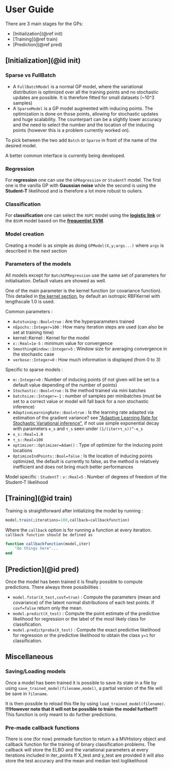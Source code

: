 # User Guide

There are 3 main stages for the GPs:

- [Initialization](@ref init)
- [Training](@ref train)
- [Prediction](@ref pred)

## [Initialization](@id init)

### Sparse vs FullBatch

- A `FullBatchModel` is a normal GP model, where the variational distribution is optimized over all the training points and no stochastic updates are possible. It is therefore fitted for small datasets (~10^3 samples)
- A `SparseModel` is a GP model augmented with inducing points. The optimization is done on those points, allowing for stochastic updates and huge scalability. The counterpart can be a slightly lower accuracy and the need to select the number and the location of the inducing points (however this is a problem currently worked on).

To pick between the two add `Batch` or `Sparse` in front of the name of the desired model.

A better common interface is currently being developed.

### Regression

For **regression** one can use the `GPRegression` or `StudentT` model. The first one is the vanilla GP with **Gaussian noise** while the second is using the __Student-T__ likelihood and is therefore a lot more robust to ouliers.

### Classification

For **classification** one can select the `XGPC` model using the [**logistic link**](https://en.wikipedia.org/wiki/Logistic_function) or the `BSVM` model based on the [**frequentist SVM**](https://en.wikipedia.org/wiki/Support_vector_machine#Bayesian_SVM).


### Model creation

Creating a model is as simple as doing `GPModel(X,y;args...)` where `args` is described in the next section

### Parameters of the models

All models except for `BatchGPRegression` use the same set of parameters for initialisation. Default values are showed as well.

One of the main parameter is the kernel function (or covariance function). This detailed in [the kernel section](https://theogf.github.io/AugmentedGaussianProcesses.jl/latest/Kernels), by default an isotropic RBFKernel with lengthscale 1.0 is used.

Common parameters :

- `Autotuning::Bool=true` : Are the hyperparameters trained
- `nEpochs::Integer=100` : How many iteration steps are used (can also be set at training time)
- kernel::Kernel : Kernel for the model
- `ϵ::Real=1e-5` : minimum value for convergence
- `SmoothingWindow::Integer=5` : Window size for averaging convergence in the stochastic case
- `verbose::Integer=0` : How much information is displayed (from 0 to 3)

Specific to sparse models :


- `m::Integer=0` : Number of inducing points (if not given will be set to a default value depending of the number of points)
- `Stochastic::Bool=true` : Is the method trained via mini batches
- `batchsize::Integer=-1` : number of samples per minibatches (must be set to a correct value or model will fall back for a non stochastic inference)
- `AdaptiveLearningRate::Bool=true` : Is the learning rate adapted via estimation of the gradient variance? see ["Adaptive Learning Rate for Stochastic Variational inference"](https://pdfs.semanticscholar.org/9903/e08557f328d58e4ba7fce68faee380d30b12.pdf), if not use simple exponential decay with parameters `κ_s` and `τ_s` seen under `(1/(iter+τ_s))^-κ_s`
- `κ_s::Real=1.0`
- `τ_s::Real=100`
- `optimizer::Optimizer=Adam()` : Type of optimizer for the inducing point locations
- `OptimizeIndPoints::Bool=false` : Is the location of inducing points optimized, the default is currently to false, as the method is relatively inefficient and does not bring much better performances

Model specific :
`StudentT` : `ν::Real=5` : Number of degrees of freedom of the Student-T likelihood

## [Training](@id train)

Training is straightforward after initializing the model by running :
```julia
model.train(;iterations=100,callback=callbackfunction)
```
Where the `callback` option is for running a function at every iteration. `callback function should be defined as`
```julia
function callbackfunction(model,iter)
    "do things here"...
end
```

## [Prediction](@id pred)

Once the model has been trained it is finally possible to compute predictions. There always three possibilities :

- `model.fstar(X_test,covf=true)` : Compute the parameters (mean and covariance) of the latent normal distributions of each test points. If `covf=false` return only the mean.
- `model.predict(X_test)` : Compute the point estimate of the predictive likelihood for regression or the label of the most likely class for classification.
- `model.predictproba(X_test)` : Compute the exact predictive likelihood for regression or the predictive likelihood to obtain the class `y=1` for classification.

## Miscellaneous

### Saving/Loading models

Once a model has been trained it is possible to save its state in a file by using  `save_trained_model(filename,model)`, a partial version of the file will be save in `filename`.

It is then possible to reload this file by using `load_trained_model(filename)`. **!!!However note that it will not be possible to train the model further!!!** This function is only meant to do further predictions.

### Pre-made callback functions

There is one (for now) premade function to return a a MVHistory object and callback function for the training of binary classification problems.
The callback will store the ELBO and the variational parameters at every iterations included in iter_points
If X_test and y_test are provided it will also store the test accuracy and the mean and median test loglikelihood
